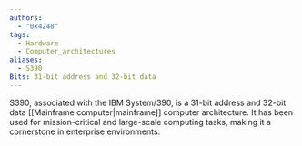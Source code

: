 ```yaml
---
authors: 
  - "0x4248"
tags:
  - Hardware
  - Computer_architectures
aliases:
  - S390
Bits: 31-bit address and 32-bit data
---
```

S390, associated with the IBM System/390, is a 31-bit address and 32-bit data [[Mainframe computer|mainframe]] computer architecture. It has been used for mission-critical and large-scale computing tasks, making it a cornerstone in enterprise environments.